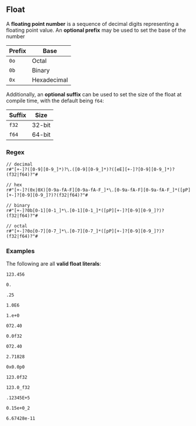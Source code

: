 ## Float

A **floating point number** is a sequence of decimal digits representing a
floating point value. An **optional prefix** may be used to set the base of the
number

| Prefix | Base        |
| ------ | ----------- |
| `0o`   | Octal       |
| `0b`   | Binary      |
| `0x`   | Hexadecimal |

Additionally, an **optional suffix** can be used to set the size of the float at
compile time, with the default being `f64`:

| Suffix | Size   |
| ------ | ------ |
| `f32`  | 32-bit |
| `f64`  | 64-bit |

### Regex

```regex
// decimal
r#"[+-]?([0-9][0-9_]*)?\.([0-9][0-9_]*)?([eE][+-]?[0-9][0-9_]*)?(f32|f64)?"#

// hex
r#"[+-]?(0x|0X)[0-9a-fA-F][0-9a-fA-F_]*\.[0-9a-fA-F][0-9a-fA-F_]*([pP][+-]?[0-9][0-9_]?)?(f32|f64)?"#

// binary
r#"[+-]?0b[0-1][0-1_]*\.[0-1][0-1_]*([pP][+-]?[0-9][0-9_]?)?(f32|f64)?"#

// octal
r#"[+-]?0o[0-7][0-7_]*\.[0-7][0-7_]*([pP][+-]?[0-9][0-9_]?)?(f32|f64)?"#
```

### Examples

The following are all **valid float literals**:

```ignore
123.456

0.

.25

1.0E6

1.e+0

072.40

0.0f32

072.40

2.71828

0x0.0p0

123.0f32

123.0_f32

.12345E+5

0.15e+0_2

6.67428e-11
```

